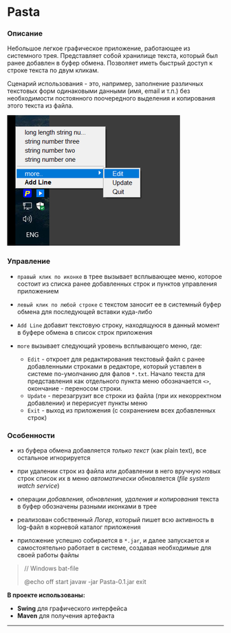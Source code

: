 # Pasta



### Описание 

Небольшое легкое графическое приложение, работающее из системного трея. Представляет собой хранилище текста, который был ранее добавлен в буфер обмена. Позволяет иметь быстрый доступ к строке текста по двум кликам.

Сценарий использования - это, например, заполнение различных текстовых форм одинаковыми данными (имя, email и т.п.) без необходимости постоянного поочередного выделения и копирования этого текста из файла. 



![screenshot_1](./readme_files/img_pasta_1.png)



### Управление

- `правый клик по иконке` в трее вызывает всплывающее меню, которое состоит из списка ранее добавленных строк и пунктов управления приложением
- `левый клик по любой строке` с текстом заносит ее в системный буфер обмена для последующей вставки куда-либо

- `Add Line` добавит текстовую строку, находящуюся в данный момент в буфере обмена в список строк приложения
- `more` вызывает следующий уровень всплывающего меню, где:
	+ `Edit` - откроет для редактирования текстовый файл с ранее добавленными строками в редакторе, который уставлен в системе по-умолчанию для фалов `*.txt`. Начало текста для представления как отдельного пункта меню обозначается `<>`, окончание - переносом строки.
	+ `Update` - перезагрузит все строки из файла (при их некорректном добавлении) и перерисует пункты меню
	+ `Exit` - выход из приложения (с сохранением всех добавленных строк)



### Особенности

- из буфера обмена добавляется *только текст* (как plain text), все остальное игнорируется

- при удалении строк из файла или добавлении в него вручную новых строк список их в меню *автоматически* обновляется (*file system watch service*)

- операции *добавления, обновления, удаления и копирования* текста в буфер обозначены разными иконками в трее

- реализован собственный *Логер*, который пишет всю активность в log-файл в корневой каталог приложения

- приложение успешно собирается в `*.jar`, и далее запускается и самостоятельно работает в системе, создавая необходимые для своей работы файлы

	

> // Windows bat-file
>
> @echo off
> start javaw -jar Pasta-0.1.jar
> exit 



**В проекте использованы:**

- **Swing** для графического интерфейса
- **Maven** для получения артефакта



---

